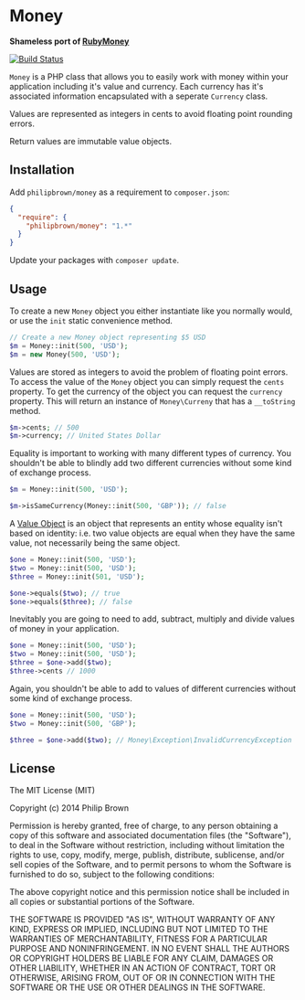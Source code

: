 # Money

**Shameless port of [RubyMoney](https://github.com/RubyMoney/money)**

[![Build Status](https://travis-ci.org/philipbrown/money.png?branch=master)](https://travis-ci.org/philipbrown/money)

`Money` is a PHP class that allows you to easily work with money within your application including it's value and currency. Each currency has it's associated information encapsulated with a seperate `Currency` class.

Values are represented as integers in cents to avoid floating point rounding errors.

Return values are immutable value objects.

## Installation
Add `philipbrown/money` as a requirement to `composer.json`:

```json
{
  "require": {
    "philipbrown/money": "1.*"
  }
}
```
Update your packages with `composer update`.

## Usage
To create a new `Money` object you either instantiate like you normally would, or use the `init` static convenience method.
```php
// Create a new Money object representing $5 USD
$m = Money::init(500, 'USD');
$m = new Money(500, 'USD');
```

Values are stored as integers to avoid the problem of floating point errors. To access the value of the `Money` object you can simply request the `cents` property. To get the currency of the object you can request the `currency` property. This will return an instance of `Money\Curreny` that has a `__toString` method.
```php
$m->cents; // 500
$m->currency; // United States Dollar
```

Equality is important to working with many different types of currency. You shouldn't be able to blindly add two different currencies without some kind of exchange process.
```php
$m = Money::init(500, 'USD');

$m->isSameCurrency(Money::init(500, 'GBP')); // false
```

A [Value Object](http://en.wikipedia.org/wiki/Value_object) is an object that represents an entity whose equality isn't based on identity: i.e. two value objects are equal when they have the same value, not necessarily being the same object.
```php
$one = Money::init(500, 'USD');
$two = Money::init(500, 'USD');
$three = Money::init(501, 'USD');

$one->equals($two); // true
$one->equals($three); // false
```

Inevitably you are going to need to add, subtract, multiply and divide values of money in your application.
```php
$one = Money::init(500, 'USD');
$two = Money::init(500, 'USD');
$three = $one->add($two);
$three->cents // 1000
```
Again, you shouldn't be able to add to values of different currencies without some kind of exchange process.
```php
$one = Money::init(500, 'USD');
$two = Money::init(500, 'GBP');

$three = $one->add($two); // Money\Exception\InvalidCurrencyException
```

## License
The MIT License (MIT)

Copyright (c) 2014 Philip Brown

Permission is hereby granted, free of charge, to any person obtaining a copy of
this software and associated documentation files (the "Software"), to deal in
the Software without restriction, including without limitation the rights to
use, copy, modify, merge, publish, distribute, sublicense, and/or sell copies of
the Software, and to permit persons to whom the Software is furnished to do so,
subject to the following conditions:

The above copyright notice and this permission notice shall be included in all
copies or substantial portions of the Software.

THE SOFTWARE IS PROVIDED "AS IS", WITHOUT WARRANTY OF ANY KIND, EXPRESS OR
IMPLIED, INCLUDING BUT NOT LIMITED TO THE WARRANTIES OF MERCHANTABILITY, FITNESS
FOR A PARTICULAR PURPOSE AND NONINFRINGEMENT. IN NO EVENT SHALL THE AUTHORS OR
COPYRIGHT HOLDERS BE LIABLE FOR ANY CLAIM, DAMAGES OR OTHER LIABILITY, WHETHER
IN AN ACTION OF CONTRACT, TORT OR OTHERWISE, ARISING FROM, OUT OF OR IN
CONNECTION WITH THE SOFTWARE OR THE USE OR OTHER DEALINGS IN THE SOFTWARE.
